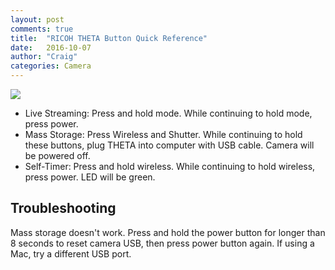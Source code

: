 ```yaml
---
layout: post
comments: true
title:  "RICOH THETA Button Quick Reference"
date:   2016-10-07
author: "Craig"
categories: Camera
---
```


![](/blog/img/2016-10/button-guide.png)

* Live Streaming: Press and hold mode. While continuing to hold mode, press power.
* Mass Storage: Press Wireless and Shutter. While continuing to hold these buttons,
plug THETA into computer with USB cable. Camera will be powered off.
* Self-Timer: Press and hold wireless. While continuing to hold wireless, press power.
LED will be green.

## Troubleshooting

Mass storage doesn't work. Press and hold the power button for longer than
8 seconds to reset camera USB, then press power button again. If using a Mac,
try a different USB port.
